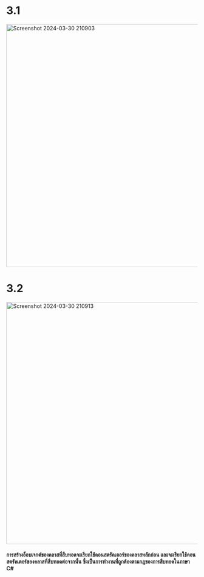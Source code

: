 # 3.1
<img width="640" alt="Screenshot 2024-03-30 210903" src="https://github.com/anndyyzzz/03376836-OOP-2566-Lab-08/assets/144866059/b1c165d5-d26f-446e-a88b-127ec09692b5">

# 3.2
<img width="638" alt="Screenshot 2024-03-30 210913" src="https://github.com/anndyyzzz/03376836-OOP-2566-Lab-08/assets/144866059/97050959-c543-4e76-a711-64c65d326752">

#### การสร้างอ็อบเจกต์ของคลาสที่สืบทอดจะเรียกใช้คอนสตรัคเตอร์ของคลาสหลักก่อน และจะเรียกใช้คอนสตรัคเตอร์ของคลาสที่สืบทอดต่อจากนั้น ซึ่งเป็นการทำงานที่ถูกต้องตามกฎของการสืบทอดในภาษา C#
